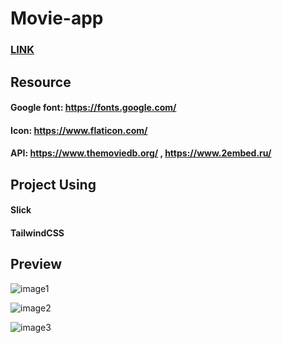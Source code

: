 # Movie-app

### [LINK](bilimovies.netlify.app)

## Resource
#### Google font: https://fonts.google.com/

#### Icon: https://www.flaticon.com/

#### API: https://www.themoviedb.org/   ,  https://www.2embed.ru/
## Project Using
#### Slick
#### TailwindCSS
## Preview

![image1](https://user-images.githubusercontent.com/62241342/146627330-ab495599-b2ba-4471-9c38-1f80b85adf3a.png)



![image2](https://user-images.githubusercontent.com/62241342/146627335-2f09db17-d7b5-402e-8c55-1ac2763ab62f.png)



![image3](https://user-images.githubusercontent.com/62241342/146627339-8e2f0ec1-b4c5-4454-a818-9b9e28ce942f.png)
